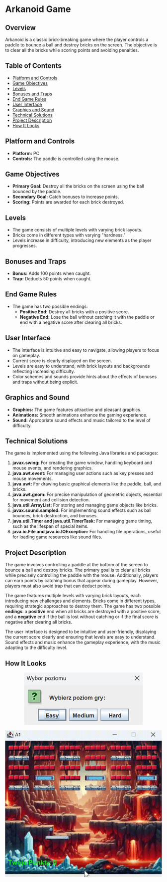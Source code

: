 # Arkanoid Game

## Overview

Arkanoid is a classic brick-breaking game where the player controls a paddle to bounce a ball and destroy bricks on the screen. The objective is to clear all the bricks while scoring points and avoiding penalties.

## Table of Contents

- [Platform and Controls](#platform-and-controls)
- [Game Objectives](#game-objectives)
- [Levels](#levels)
- [Bonuses and Traps](#bonuses-and-traps)
- [End Game Rules](#end-game-rules)
- [User Interface](#user-interface)
- [Graphics and Sound](#graphics-and-sound)
- [Technical Solutions](#technical-solutions)
- [Project Description](#project-description)
- [How It Looks](#how-it-looks)

## Platform and Controls

- **Platform:** PC
- **Controls:** The paddle is controlled using the mouse.

## Game Objectives

- **Primary Goal:** Destroy all the bricks on the screen using the ball bounced by the paddle.
- **Secondary Goal:** Catch bonuses to increase points.
- **Scoring:** Points are awarded for each brick destroyed.

## Levels

- The game consists of multiple levels with varying brick layouts.
- Bricks come in different types with varying "hardness."
- Levels increase in difficulty, introducing new elements as the player progresses.

## Bonuses and Traps

- **Bonus:** Adds 100 points when caught.
- **Trap:** Deducts 50 points when caught.

## End Game Rules

- The game has two possible endings:
  - **Positive End:** Destroy all bricks with a positive score.
  - **Negative End:** Lose the ball without catching it with the paddle or end with a negative score after clearing all bricks.

## User Interface

- The interface is intuitive and easy to navigate, allowing players to focus on gameplay.
- Current score is clearly displayed on the screen.
- Levels are easy to understand, with brick layouts and backgrounds reflecting increasing difficulty.
- Color schemes and sounds provide hints about the effects of bonuses and traps without being explicit.

## Graphics and Sound

- **Graphics:** The game features attractive and pleasant graphics.
- **Animations:** Smooth animations enhance the gaming experience.
- **Sound:** Appropriate sound effects and music tailored to the level of difficulty.

## Technical Solutions

The game is implemented using the following Java libraries and packages:

1. **javax.swing:** For creating the game window, handling keyboard and mouse events, and rendering graphics.
2. **java.awt.event:** For managing user actions such as key presses and mouse movements.
3. **java.awt:** For drawing basic graphical elements like the paddle, ball, and bricks.
4. **java.awt.geom:** For precise manipulation of geometric objects, essential for movement and collision detection.
5. **java.util.ArrayList:** For storing and managing game objects like bricks.
6. **javax.sound.sampled:** For implementing sound effects such as ball bounces, brick destruction, and bonuses.
7. **java.util.Timer and java.util.TimerTask:** For managing game timing, such as the lifespan of special items.
8. **java.io.File and java.io.IOException:** For handling file operations, useful for loading game resources like sound files.

## Project Description

The game involves controlling a paddle at the bottom of the screen to bounce a ball and destroy bricks. The primary goal is to clear all bricks while precisely controlling the paddle with the mouse. Additionally, players can earn points by catching bonus that appear during gameplay. However, players must also avoid trap that can deduct points.

The game features multiple levels with varying brick layouts, each introducing new challenges and elements. Bricks come in different types, requiring strategic approaches to destroy them. The game has two possible **endings**: a **positive** end when all bricks are destroyed with a positive score, and a **negative** end if the ball is lost without catching or if the final score is negative after clearing all bricks.

The user interface is designed to be intuitive and user-friendly, displaying the current score clearly and ensuring that levels are easy to understand. Sound effects and music enhance the gameplay experience, with the music adapting to the difficulty level.

## How It Looks

<p align="center">
  <img src="poziom_gry.png" alt="Gameplay Screenshot" />
</p>

![Gameplay Gif](game_video.gif)
